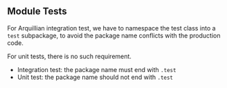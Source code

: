 ## Module Tests

For Arquillian integration test, we have to namespace the test class into a
`test` subpackage, to avoid the package name conflicts with the production code.

For unit tests, there is no such requirement.

- Integration test: the package name must end with `.test`
- Unit test: the package name should not end with `.test`